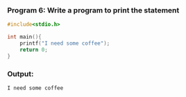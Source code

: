 ### Program 6: Write a program to print the statement
```c
#include<stdio.h>

int main(){
	printf("I need some coffee");
	return 0;
}
```
### Output:
```
I need some coffee
```
